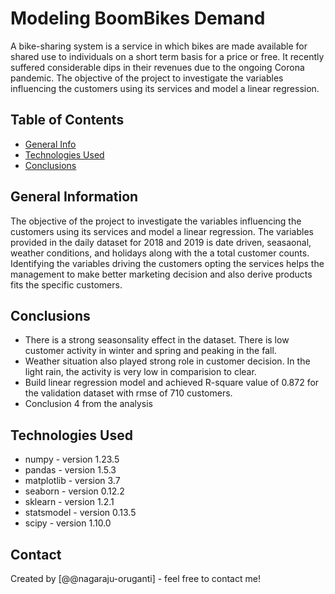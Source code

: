 # Modeling BoomBikes Demand

A bike-sharing system is a service in which bikes are made available for shared use to individuals on a short term basis for a price or free. It recently suffered considerable dips in their revenues due to the ongoing Corona pandemic. The objective of the project to investigate the variables influencing the customers using its services and model a linear regression.

## Table of Contents

- [General Info](#general-information)
- [Technologies Used](#technologies-used)
- [Conclusions](#conclusions)

<!-- You can include any other section that is pertinent to your problem -->

## General Information

The objective of the project to investigate the variables influencing the customers using its services and model a linear regression. The variables provided in the daily dataset for 2018 and 2019 is date driven, seasaonal, weather conditions, and holidays along with the a total customer counts. Identifying the variables driving the customers opting the services helps the management to make better marketing decision and also derive products fits the specific customers.

<!-- You don't have to answer all the questions - just the ones relevant to your project. -->

## Conclusions

- There is a strong seasonsality effect in the dataset. There is low customer activity in winter and spring and peaking in the fall.
- Weather situation also played strong role in customer decision. In the light rain, the activity is very low in comparision to clear.
- Build linear regression model and achieved R-square value of 0.872 for the validation dataset with rmse of 710 customers.
- Conclusion 4 from the analysis

<!-- You don't have to answer all the questions - just the ones relevant to your project. -->

## Technologies Used

- numpy - version 1.23.5
- pandas - version 1.5.3
- matplotlib - version 3.7
- seaborn - version 0.12.2
- sklearn - version 1.2.1
- statsmodel - version 0.13.5
- scipy - version 1.10.0

<!-- As the libraries versions keep on changing, it is recommended to mention the version of library used in this project -->

## Contact

Created by [@@nagaraju-oruganti] - feel free to contact me!

<!-- Optional -->
<!-- ## License -->
<!-- This project is open source and available under the [... License](). -->

<!-- You don't have to include all sections - just the one's relevant to your project -->

